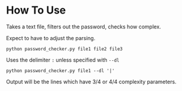 # How To Use

Takes a text file, filters out the password, checks how complex.

Expect to have to adjust the parsing.

`python password_checker.py file1 file2 file3`

Uses the delimiter `:` unless specified with `--dl`

`python password_checker.py file1 --dl '|'`

Output will be the lines which have 3/4 or 4/4 complexity parameters.